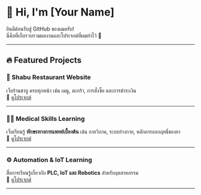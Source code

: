 # 👋 Hi, I'm [Your Name]

ยินดีต้อนรับสู่ GitHub ของผมครับ!  
นี่คือที่เก็บรวบรวมผลงานและโปรเจกต์ที่ผมทำไว้ 🚀  

---

## 🔥 Featured Projects

### 🍵 Shabu Restaurant Website
เว็บร้านชาบู ครบทุกหน้า เช่น เมนู, ตะกร้า, การสั่งซื้อ และการชำระเงิน  
🔗 [ดูโปรเจกต์](https://github.com/username/shabu-restaurant)

---

### 🧑‍⚕️ Medical Skills Learning
เว็บเรียนรู้ **ทักษะทางการแพทย์เบื้องต้น** เช่น กายวิภาค, ระบบร่างกาย, หลักการออกฤทธิ์ของยา  
🔗 [ดูโปรเจกต์]([https://github.com/username/medical-skills](https://github.com/luk20435-art/NextJs-Medical))

---

### ⚙️ Automation & IoT Learning
สื่อการเรียนรู้เกี่ยวกับ **PLC, IoT และ Robotics** สำหรับอุตสาหกรรม  
🔗 [ดูโปรเจกต์](https://github.com/username/automation-iot)

---


